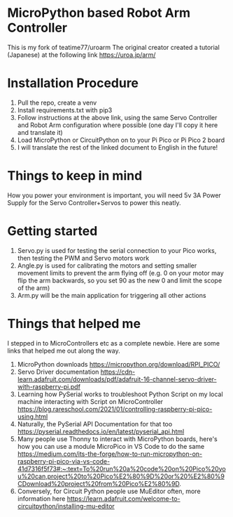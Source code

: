 # MicroPython based Robot Arm Controller
This is my fork of teatime77/uroarm
The original creator created a tutorial (Japanese) at the following link https://uroa.jp/arm/

# Installation Procedure
1. Pull the repo, create a venv
2. Install requirements.txt with pip3
3. Follow instructions at the above link, using the same Servo Controller and Robot Arm configuration where possible (one day I'll copy it here and translate it)
4. Load MicroPython or CircuitPython on to your Pi Pico or Pi Pico 2 board
5. I will translate the rest of the linked document to English in the future!

# Things to keep in mind
How you power your environment is important, you will need 5v 3A Power Supply for the Servo Controller+Servos to power this neatly.

# Getting started
1. Servo.py is used for testing the serial connection to your Pico works, then testing the PWM and Servo motors work
2. Angle.py is used for calibrating the motors and setting smaller movement limits to prevent the arm flying off (e.g. 0 on your motor may flip the arm backwards, so you set 90 as the new 0 and limit the scope of the arm)
3. Arm.py will be the main application for triggering all other actions

# Things that helped me
I stepped in to MicroControllers etc as a complete newbie. Here are some links that helped me out along the way.
1. MicroPython downloads https://micropython.org/download/RPI_PICO/
2. Servo Driver documentation https://cdn-learn.adafruit.com/downloads/pdf/adafruit-16-channel-servo-driver-with-raspberry-pi.pdf
3. Learning how PySerial works to troubleshoot Python Script on my local machine interacting with Script on MicroController https://blog.rareschool.com/2021/01/controlling-raspberry-pi-pico-using.html
4. Naturally, the PySerial API Documentation for that too https://pyserial.readthedocs.io/en/latest/pyserial_api.html
5. Many people use Thonny to interact with MicroPython boards, here's how you can use a module MicroPico in VS Code to do the same https://medium.com/its-the-forge/how-to-run-micropython-on-raspberry-pi-pico-via-vs-code-41d7316f5f73#:~:text=To%20run%20a%20code%20on%20Pico%20you%20can,project%20to%20Pico%E2%80%9D%20or%20%E2%80%9CDownload%20project%20from%20Pico%E2%80%9D.
6. Conversely, for Circuit Python people use MuEditor often, more information here https://learn.adafruit.com/welcome-to-circuitpython/installing-mu-editor